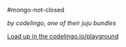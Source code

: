 #mongo-not-closed

_by codelingo, one of their juju bundles_


[Load up in the codelingo.io/playground](https://codelingo.io/playground/?repo=github.com/codelingo/hub&dir=tenets/codelingo/juju/mongo-not-closed&tenet=codelingo/juju/mongo-not-closed)
